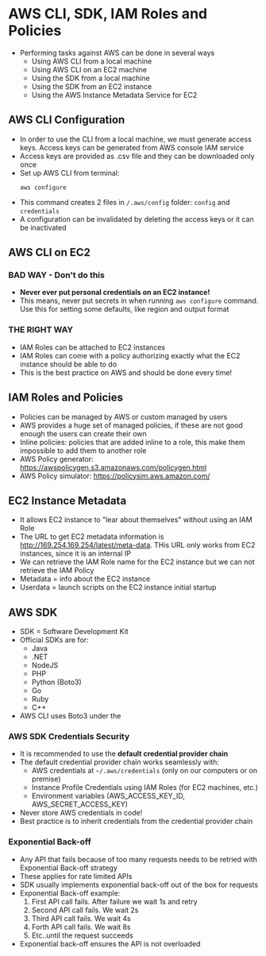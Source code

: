# AWS CLI, SDK, IAM Roles and Policies

- Performing tasks against AWS can be done in several ways
    - Using AWS CLI from a local machine
    - Using AWS CLI on an EC2 machine
    - Using the SDK from a local machine
    - Using the SDK from an EC2 instance
    - Using the AWS Instance Metadata Service for EC2

## AWS CLI Configuration

- In order to use the CLI from a local machine, we must generate access keys. Access keys can be generated from AWS console IAM service
- Access keys are provided as .csv file and they can be downloaded only once
- Set up AWS CLI from terminal:
    ```
    aws configure
    ```
- This command creates 2 files in `/.aws/config` folder: `config` and `credentials`
- A configuration can be invalidated by deleting the access keys or it can be inactivated

## AWS CLI on EC2

### BAD WAY - Don't do this

- **Never ever put personal credentials on an EC2 instance!**
- This means, never put secrets in when running `aws configure` command. Use this for setting some defaults, like region and output format

### THE RIGHT WAY

- IAM Roles can be attached to EC2 instances
- IAM Roles can come with a policy authorizing exactly what the EC2 instance should be able to do
- This is the best practice on AWS and should be done every time!

## IAM Roles and Policies

- Policies can be managed by AWS or custom managed by users
- AWS provides a huge set of managed policies, if these are not good enough the users can create their own
- Inline policies: policies that are added inline to a role, this make them impossible to add them to another role
- AWS Policy generator: https://awspolicygen.s3.amazonaws.com/policygen.html
- AWS Policy simulator: https://policysim.aws.amazon.com/

## EC2 Instance Metadata

- It allows EC2 instance to "lear about themselves" without using an IAM Role
- The URL to get EC2 metadata information is http://169.254.169.254/latest/meta-data. THis URL only works from EC2 instances, since it is an internal IP
- We can retrieve the IAM Role name for the EC2 instance but we can not retrieve the IAM Policy
- Metadata = info about the EC2 instance
- Userdata = launch scripts on the EC2 instance initial startup

## AWS SDK

- SDK = Software Development Kit
- Official SDKs are for:
    - Java
    - .NET
    - NodeJS
    - PHP
    - Python (Boto3)
    - Go
    - Ruby
    - C++
- AWS CLI uses Boto3 under the

### AWS SDK Credentials Security

- It is recommended to use the **default credential provider chain**
- The default credential provider chain works seamlessly with:
    - AWS credentials at `~/.aws/credentials` (only on our computers or on premise)
    - Instance Profile Credentials using IAM Roles (for EC2 machines, etc.)
    - Environment variables (AWS_ACCESS_KEY_ID, AWS_SECRET_ACCESS_KEY)
- Never store AWS credentials in code!
- Best practice is to inherit credentials from the credential provider chain

### Exponential Back-off

- Any API that fails because of too many requests needs to be retried with Exponential Back-off strategy
- These applies for rate limited APIs
- SDK usually implements exponential back-off out of the box for requests
- Exponential Back-off example:
    1. First API call fails. After failure we wait 1s and retry
    2. Second API call fails. We wait 2s
    3. Third API call fails. We wait 4s
    4. Forth API call fails. We wait 8s
    5. Etc..until the request succeeds
- Exponential back-off ensures the API is not overloaded
